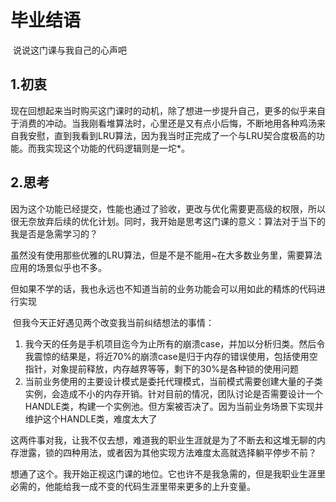 # 毕业结语

​	说说这门课与我自己的心声吧

## 1.初衷

​		现在回想起来当时购买这门课时的动机，除了想进一步提升自己，更多的似乎来自于消费的冲动。当我刚看堆算法时，心里还是又有点小后悔，不断地用各种鸡汤来自我安慰，直到我看到LRU算法，因为我当时正完成了一个与LRU契合度极高的功能。而我实现这个功能的代码逻辑则是一坨*。

## 2.思考

​		因为这个功能已经提交，性能也通过了验收，更改与优化需要更高级的权限，所以很无奈放弃后续的优化计划。同时，我开始是思考这门课的意义：算法对于当下的我是否是急需学习的？

​		虽然没有使用那些优雅的LRU算法，但是不是不能用~在大多数业务里，需要算法应用的场景似乎也不多。

​		但如果不学的话，我也永远也不知道当前的业务功能会可以用如此的精炼的代码进行实现

​		但我今天正好遇见两个改变我当前纠结想法的事情：

1. 我今天的任务是手机项目迄今为止所有的崩溃case，并加以分析归类。然后令我震惊的结果是，将近70%的崩溃case是归于内存的错误使用，包括使用空指针，对象提前释放，内存越界等等，剩下的30%是各种锁的使用问题
2. 当前业务使用的主要设计模式是委托代理模式，当前模式需要创建大量的子类实例，会造成不小的内存开销。针对目前的情况，团队讨论是否需要设计一个HANDLE类，构建一个实例池。但方案被否决了。因为当前业务场景下实现并维护这个HANDLE类，难度太大了



​		这两件事对我，让我不仅去想，难道我的职业生涯就是为了不断去和这堆无聊的内存泄露，锁的四种用法，或者因为其他实现方法难度太高就选择躺平停步不前？

​	想通了这个。我开始正视这门课的地位。它也许不是我急需的，但是我职业生涯里必需的，他能给我一成不变的代码生涯里带来更多的上升变量。